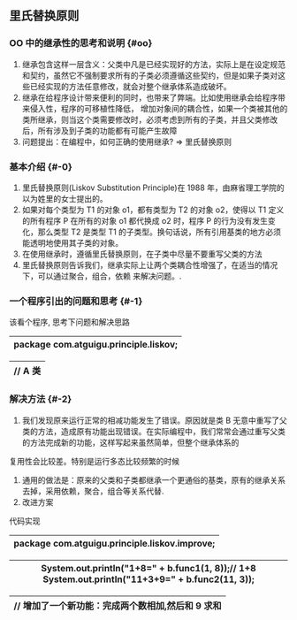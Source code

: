 ## 里氏替换原则

### OO 中的继承性的思考和说明 {#oo}

1.  继承包含这样一层含义：父类中凡是已经实现好的方法，实际上是在设定规范和契约，虽然它不强制要求所有的子类必须遵循这些契约，但是如果子类对这些已经实现的方法任意修改，就会对整个继承体系造成破坏。
2.  继承在给程序设计带来便利的同时，也带来了弊端。比如使用继承会给程序带来侵入性，程序的可移植性降低， 增加对象间的耦合性，如果一个类被其他的类所继承，则当这个类需要修改时，必须考虑到所有的子类，并且父类修改后，所有涉及到子类的功能都有可能产生故障
3.  问题提出：在编程中，如何正确的使用继承? =&gt; 里氏替换原则

### 基本介绍 {#-0}

1.  里氏替换原则(Liskov Substitution Principle)在 1988 年，由麻省理工学院的以为姓里的女士提出的。
2.  如果对每个类型为 T1 的对象 o1，都有类型为 T2 的对象 o2，使得以 T1 定义的所有程序 P 在所有的对象 o1 都代换成 o2 时，程序 P 的行为没有发生变化，那么类型 T2 是类型 T1 的子类型。换句话说，所有引用基类的地方必须能透明地使用其子类的对象。
3.  在使用继承时，遵循里氏替换原则，在子类中尽量不要重写父类的方法
4.  里氏替换原则告诉我们，继承实际上让两个类耦合性增强了，在适当的情况下，可以通过聚合，组合，依赖 来解决问题。.

### 一个程序引出的问题和思考 {#-1}

该看个程序, 思考下问题和解决思路

| package com.atguigu.principle.liskov; |
| --- |

| // A 类 |
| --- |

### 解决方法 {#-2}

1.  我们发现原来运行正常的相减功能发生了错误。原因就是类 B 无意中重写了父类的方法，造成原有功能出现错误。在实际编程中，我们常常会通过重写父类的方法完成新的功能，这样写起来虽然简单，但整个继承体系的

复用性会比较差。特别是运行多态比较频繁的时候

1.  通用的做法是：原来的父类和子类都继承一个更通俗的基类，原有的继承关系去掉，采用依赖，聚合，组合等关系代替.
2.  改进方案

代码实现

| package com.atguigu.principle.liskov.improve; |
| --- |

| System.out.println(&quot;1+8=&quot; + b.func1(1, 8));// 1+8 System.out.println(&quot;11+3+9=&quot; + b.func2(11, 3)); |
| --- |

| // 增加了一个新功能：完成两个数相加,然后和 9 求和 |
| --- |